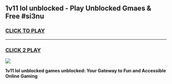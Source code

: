 
## 1v11 lol unblocked - Play Unblocked Gmaes & Free #si3nu
<h3>
<a href="https://news.freeplayer.one?title=1v11_lol_unblocked&ref=26F">CLICK TO PLAY</a></h3>
<hr>

<h3>
<a href="https://news.freeplayer.one?title=1v11_lol_unblocked&ref=26F">CLICK 2 PLAY</a>
  
</h3>

<a href="https://news.freeplayer.one?title=1v11_lol_unblocked&ref=26F/"><img src="https://clearcache.store/games.png"></a>


**1v11 lol unblocked games unblocked: Your Gateway to Fun and Accessible Online Gaming**
